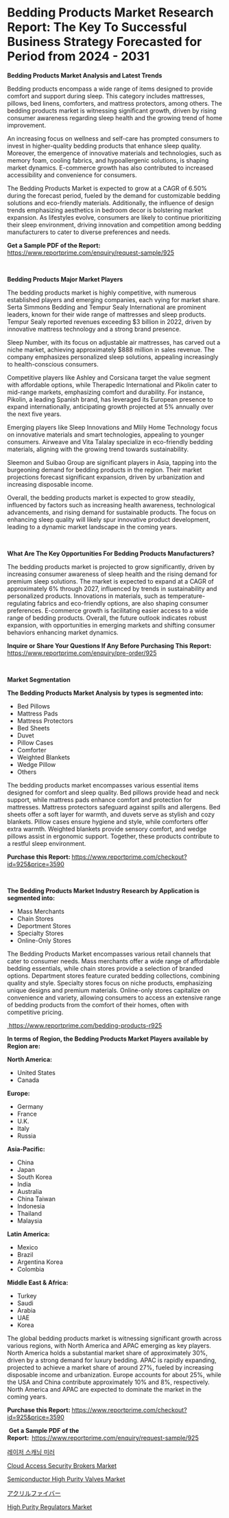 <p><h1>Bedding Products Market Research Report: The Key To Successful Business Strategy Forecasted for Period from 2024 - 2031</h1></p><p><strong>Bedding Products Market Analysis and Latest Trends</strong></p>
<p><p>Bedding products encompass a wide range of items designed to provide comfort and support during sleep. This category includes mattresses, pillows, bed linens, comforters, and mattress protectors, among others. The bedding products market is witnessing significant growth, driven by rising consumer awareness regarding sleep health and the growing trend of home improvement. </p><p>An increasing focus on wellness and self-care has prompted consumers to invest in higher-quality bedding products that enhance sleep quality. Moreover, the emergence of innovative materials and technologies, such as memory foam, cooling fabrics, and hypoallergenic solutions, is shaping market dynamics. E-commerce growth has also contributed to increased accessibility and convenience for consumers.</p><p>The Bedding Products Market is expected to grow at a CAGR of 6.50% during the forecast period, fueled by the demand for customizable bedding solutions and eco-friendly materials. Additionally, the influence of design trends emphasizing aesthetics in bedroom decor is bolstering market expansion. As lifestyles evolve, consumers are likely to continue prioritizing their sleep environment, driving innovation and competition among bedding manufacturers to cater to diverse preferences and needs.</p></p>
<p><strong>Get a Sample PDF of the Report:&nbsp;</strong> <a href="https://www.reportprime.com/enquiry/request-sample/925">https://www.reportprime.com/enquiry/request-sample/925</a></p>
<p>&nbsp;</p>
<p><strong>Bedding Products Major Market Players</strong></p>
<p><p>The bedding products market is highly competitive, with numerous established players and emerging companies, each vying for market share. Serta Simmons Bedding and Tempur Sealy International are prominent leaders, known for their wide range of mattresses and sleep products. Tempur Sealy reported revenues exceeding $3 billion in 2022, driven by innovative mattress technology and a strong brand presence.</p><p>Sleep Number, with its focus on adjustable air mattresses, has carved out a niche market, achieving approximately $888 million in sales revenue. The company emphasizes personalized sleep solutions, appealing increasingly to health-conscious consumers.</p><p>Competitive players like Ashley and Corsicana target the value segment with affordable options, while Therapedic International and Pikolin cater to mid-range markets, emphasizing comfort and durability. For instance, Pikolin, a leading Spanish brand, has leveraged its European presence to expand internationally, anticipating growth projected at 5% annually over the next five years.</p><p>Emerging players like Sleep Innovations and Mlily Home Technology focus on innovative materials and smart technologies, appealing to younger consumers. Airweave and Vita Talalay specialize in eco-friendly bedding materials, aligning with the growing trend towards sustainability.</p><p>Sleemon and Suibao Group are significant players in Asia, tapping into the burgeoning demand for bedding products in the region. Their market projections forecast significant expansion, driven by urbanization and increasing disposable income.</p><p>Overall, the bedding products market is expected to grow steadily, influenced by factors such as increasing health awareness, technological advancements, and rising demand for sustainable products. The focus on enhancing sleep quality will likely spur innovative product development, leading to a dynamic market landscape in the coming years.</p></p>
<p>&nbsp;</p>
<p><strong>What Are The Key Opportunities For Bedding Products Manufacturers?</strong></p>
<p><p>The bedding products market is projected to grow significantly, driven by increasing consumer awareness of sleep health and the rising demand for premium sleep solutions. The market is expected to expand at a CAGR of approximately 6% through 2027, influenced by trends in sustainability and personalized products. Innovations in materials, such as temperature-regulating fabrics and eco-friendly options, are also shaping consumer preferences. E-commerce growth is facilitating easier access to a wide range of bedding products. Overall, the future outlook indicates robust expansion, with opportunities in emerging markets and shifting consumer behaviors enhancing market dynamics.</p></p>
<p><strong>Inquire or Share Your Questions If Any Before Purchasing This Report:</strong> <a href="https://www.reportprime.com/enquiry/pre-order/925">https://www.reportprime.com/enquiry/pre-order/925</a></p>
<p>&nbsp;</p>
<p><strong>Market Segmentation</strong></p>
<p><strong>The Bedding Products Market Analysis by types is segmented into:</strong></p>
<p><ul><li>Bed Pillows</li><li>Mattress Pads</li><li>Mattress Protectors</li><li>Bed Sheets</li><li>Duvet</li><li>Pillow Cases</li><li>Comforter</li><li>Weighted Blankets</li><li>Wedge Pillow</li><li>Others</li></ul></p>
<p><p>The bedding products market encompasses various essential items designed for comfort and sleep quality. Bed pillows provide head and neck support, while mattress pads enhance comfort and protection for mattresses. Mattress protectors safeguard against spills and allergens. Bed sheets offer a soft layer for warmth, and duvets serve as stylish and cozy blankets. Pillow cases ensure hygiene and style, while comforters offer extra warmth. Weighted blankets provide sensory comfort, and wedge pillows assist in ergonomic support. Together, these products contribute to a restful sleep environment.</p></p>
<p><strong>Purchase this Report:&nbsp;</strong><a href="https://www.reportprime.com/checkout?id=925&price=3590">https://www.reportprime.com/checkout?id=925&price=3590</a></p>
<p>&nbsp;</p>
<p><strong>The Bedding Products Market Industry Research by Application is segmented into:</strong></p>
<p><ul><li>Mass Merchants</li><li>Chain Stores</li><li>Deportment Stores</li><li>Specialty Stores</li><li>Online-Only Stores</li></ul></p>
<p><p>The Bedding Products Market encompasses various retail channels that cater to consumer needs. Mass merchants offer a wide range of affordable bedding essentials, while chain stores provide a selection of branded options. Department stores feature curated bedding collections, combining quality and style. Specialty stores focus on niche products, emphasizing unique designs and premium materials. Online-only stores capitalize on convenience and variety, allowing consumers to access an extensive range of bedding products from the comfort of their homes, often with competitive pricing.</p></p>
<p><a href="https://www.reportprime.com/bedding-products-r925">&nbsp;https://www.reportprime.com/bedding-products-r925</a></p>
<p><strong>In terms of Region, the Bedding Products Market Players available by Region are:</strong></p>
<p>
    <p> <strong> North America: </strong>
        <ul>
            <li>United States</li>
            <li>Canada</li>
        </ul>
        </p> 
    <p> <strong> Europe: </strong>
        <ul>
            <li>Germany</li>
            <li>France</li>
            <li>U.K.</li>
            <li>Italy</li>
            <li>Russia</li>
        </ul>
        </p> 
    <p> <strong> Asia-Pacific: </strong>
        <ul>
            <li>China</li>
            <li>Japan</li>
            <li>South Korea</li>
            <li>India</li>
            <li>Australia</li>
            <li>China Taiwan</li>
            <li>Indonesia</li>
            <li>Thailand</li>
            <li>Malaysia</li>
        </ul>
        </p> 
    <p> <strong> Latin America: </strong>
        <ul>
            <li>Mexico</li>
            <li>Brazil</li>
            <li>Argentina Korea</li>
            <li>Colombia</li>
        </ul>
        </p> 
    <p> <strong> Middle East & Africa: </strong>
        <ul>
            <li>Turkey</li>
            <li>Saudi</li>
            <li>Arabia</li>
            <li>UAE</li>
            <li>Korea</li>
        </ul>
    </p>
    </p>
<p><p>The global bedding products market is witnessing significant growth across various regions, with North America and APAC emerging as key players. North America holds a substantial market share of approximately 30%, driven by a strong demand for luxury bedding. APAC is rapidly expanding, projected to achieve a market share of around 27%, fueled by increasing disposable income and urbanization. Europe accounts for about 25%, while the USA and China contribute approximately 10% and 8%, respectively. North America and APAC are expected to dominate the market in the coming years.</p></p>
<p><strong>Purchase this Report: </strong><a href="https://www.reportprime.com/checkout?id=925&price=3590">https://www.reportprime.com/checkout?id=925&price=3590</a></p>
<p>&nbsp;<strong>Get a Sample PDF of the Report:&nbsp;&nbsp;</strong><a href="https://www.reportprime.com/enquiry/request-sample/925">https://www.reportprime.com/enquiry/request-sample/925</a></p>
<p><strong></strong></p>
<p><p><a href="https://medium.com/@ixknzplk81/%EB%A0%88%EC%9D%B4%EC%A0%80-%EC%8A%A4%EC%BA%90%EB%8B%9D-%EB%AF%B8%EB%9F%AC-%EC%8B%9C%EC%9E%A5-2024%EB%85%84%EB%B6%80%ED%84%B0-2031%EB%85%84%EA%B9%8C%EC%A7%80%EC%9D%98-%EA%B8%80%EB%A1%9C%EB%B2%8C-%EC%8B%9C%EC%9E%A5-%ED%86%B5%EC%B0%B0%EB%A0%A5-%EB%B0%8F-%ED%8C%90%EB%A7%A4-%ED%8A%B8%EB%A0%8C%EB%93%9C-65419fbca93e">레이저 스캐닝 미러</a></p><p><a href="https://www.linkedin.com/pulse/market-leaders-laggards-global-cloud-access-security-brokers-gk9qe?trackingId=HxOCt%2BgnQHyuyvIfupbgCA%3D%3D">Cloud Access Security Brokers Market</a></p><p><a href="https://issuu.com/reportprime-2/docs/semiconductor-high-purity-valves-ma_8492ae51e0b724">Semiconductor High Purity Valves Market</a></p><p><a href="https://medium.com/@adalineconnelly2023/%E3%82%B0%E3%83%AD%E3%83%BC%E3%83%90%E3%83%AB%E3%82%A2%E3%82%AF%E3%83%AA%E3%83%AB%E3%83%95%E3%82%A1%E3%82%A4%E3%83%90%E3%83%BC%E6%A5%AD%E7%95%8C%E3%81%AE%E5%88%86%E6%9E%90-%E3%82%B7%E3%82%A7%E3%82%A2-%E6%88%90%E9%95%B7-%E3%83%88%E3%83%AC%E3%83%B3%E3%83%89-%E3%81%8A%E3%82%88%E3%81%B32024%E5%B9%B4%E3%81%8B%E3%82%892031%E5%B9%B4%E3%81%BE%E3%81%A7%E3%81%AE%E4%BA%88%E6%B8%AC-50dcc196dc46">アクリルファイバー</a></p><p><a href="https://issuu.com/reportprime-2/docs/high-purity-regulators-market-size-_de95a00a32335e">High Purity Regulators Market</a></p></p>